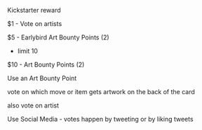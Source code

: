 Kickstarter reward 

$1 - Vote on artists

$5 - Earlybird Art Bounty Points (2)
   - limit 10

$10 - Art Bounty Points (2)

Use an Art Bounty Point

 vote on which move or item gets artwork on the back of the card

 also vote on artist

Use Social Media - votes happen by tweeting or by liking tweets

